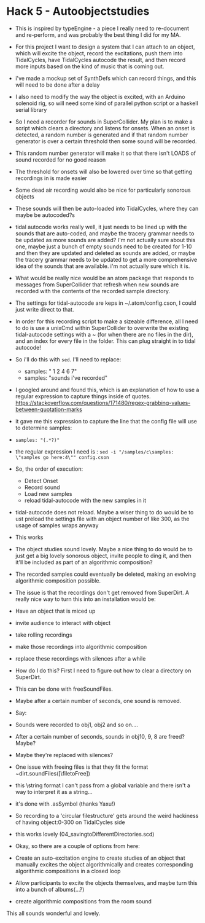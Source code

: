 # Hack 5 - Autoobjectstudies

- This is inspired by typeEngine - a piece I really need to re-document and re-perform, and was probably the best thing I did for my MA.

- For this project I want to design a system that I can attach to an object, which will excite the object, record the excitations, push them into TidalCycles, have TidalCycles autocode the result, and then record more inputs based on the kind of music that is coming out.
- i've made a mockup set of SynthDefs which can record things, and this will need to be done after a delay
- I also need to modify the way the object is excited, with an Arduino solenoid rig, so will need some kind of parallel python script or a haskell serial library

- So I need a recorder for sounds in SuperCollider. My plan is to make a script which clears a directory and listens for onsets. When an onset is detected, a random number is generated and if that random number generator is over a certain threshold then some sound will be recorded.
- This random number generator will make it so that there isn't LOADS of sound recorded for no good reason
- The threshold for onsets will also be lowered over time so that getting recordings in is made easier
- Some dead air recording would also be nice for particularly sonorous objects

- These sounds will then be auto-loaded into TidalCycles, where they can maybe be autocoded?s
- tidal autocode works really well, it just needs to be lined up with the sounds that are auto-coded, and maybe the tracery grammar needs to be updated as more sounds are added? I'm not actually sure about this one, maybe just a bunch of empty sounds need to be created for 1-10 and then they are updated and deleted as sounds are added, or maybe the tracery grammar needs to be updated to get a more comprehensive idea of the sounds that are available. i'm not actually sure which it is.
- What would be really nice would be an atom package that responds to messages from SuperCollider that refresh when new sounds are recorded with the contents of the recorded sample directory.
- The settings for tidal-autocode are keps in ~/.atom/config.cson, I could just write direct to that.
- In order for this recording script to make a sizeable difference, all I need to do is use a unixCmd within SuperCollider to overwrite the existing tidal-autocode settings with a ~ (for when there are no files in the dir), and an index for every file in the folder. This can plug straight in to tidal autocode!
- So i'll do this with `sed`. I'll need to replace:
    - samples: " 1 2 4 6 7"
    - samples: "sounds i've recorded"
- I googled around and found this, which is an explanation of how to use a regular expression to capture things inside of quotes. https://stackoverflow.com/questions/171480/regex-grabbing-values-between-quotation-marks
- it gave me this expression to capture the line that the config file will use to determine samples:
- `samples: "(.*?)"`
- the regular expression I need is : `sed -i "/samples/c\samples: \"samples go here:4\"" config.cson`
- So, the order of execution:
    - Detect Onset
    - Record sound
    - Load new samples
    - reload tidal-autocode with the new samples in it

- tidal-autocode does not reload. Maybe a wiser thing to do would be to ust preload the settings file with an object number of like 300, as the usage of samples wraps anyway
- This works
- The object studies sound lovely. Maybe a nice thing to do would be to just get a big lovely sonorous object, invite people to ding it, and then it'll be included as part of an algorithmic composition?
- The recorded samples could eventually be deleted, making an evolving algorithmic composition possible.

- The issue is that the recordings don't get removed from SuperDirt. A really nice way to turn this into an installation would be:
- Have an object that is miced up
- invite audience to interact with object
- take rolling recordings
- make those recordings into algorithmic composition
- replace these recordings with silences after a while

- How do I do this? First I need to figure out how to clear a directory on SuperDirt.
- This can be done with freeSoundFiles.
- Maybe after a certain number of seconds, one sound is removed.
- Say:
- Sounds were recorded to obj1, obj2 and so on....
- After a certain number of seconds, sounds in obj10, 9, 8 are freed? Maybe?
- Maybe they're replaced with silences?

- One issue with freeing files is that they fit the format ~dirt.soundFiles([\filetoFree])
- this \string format I can't pass from a global variable and there isn't a way to interpret it as a string...
- it's done with .asSymbol (thanks Yaxu!)
- So recording to a 'circular filestructure' gets around the weird hackiness of having object:0-300 on TidalCycles side
- this works lovely (04_savingtoDifferentDirectories.scd)

- Okay, so there are a couple of options from here:
- Create an auto-excitation engine to create studies of an object that manually excites the object algorithmically and creates corresponding algorithmic compositions in a closed loop
- Allow participants to excite the objects themselves, and maybe turn this into a bunch of albums(...?)
- create algorithmic compositions from the room sound

This all sounds wonderful and lovely.